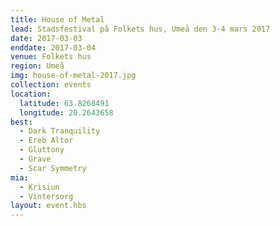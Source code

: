 ```yaml
---
title: House of Metal
lead: Stadsfestival på Folkets hus, Umeå den 3-4 mars 2017
date: 2017-03-03
enddate: 2017-03-04
venue: Folkets hus
region: Umeå
img: house-of-metal-2017.jpg
collection: events
location:
  latitude: 63.8268491
  longitude: 20.2643658
best:
  - Dark Tranquility
  - Ereb Altor
  - Gluttony
  - Grave
  - Scar Symmetry
mia:
  - Krisiun
  - Vintersorg
layout: event.hbs
---
```


